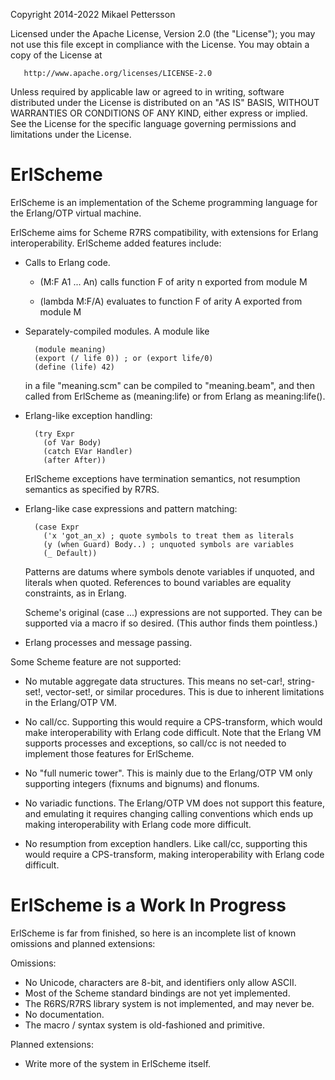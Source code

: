    Copyright 2014-2022 Mikael Pettersson

   Licensed under the Apache License, Version 2.0 (the "License");
   you may not use this file except in compliance with the License.
   You may obtain a copy of the License at

       http://www.apache.org/licenses/LICENSE-2.0

   Unless required by applicable law or agreed to in writing, software
   distributed under the License is distributed on an "AS IS" BASIS,
   WITHOUT WARRANTIES OR CONDITIONS OF ANY KIND, either express or implied.
   See the License for the specific language governing permissions and
   limitations under the License.

ErlScheme
=========

ErlScheme is an implementation of the Scheme programming language for the
Erlang/OTP virtual machine.

ErlScheme aims for Scheme R7RS compatibility, with extensions for Erlang
interoperability.  ErlScheme added features include:

- Calls to Erlang code.

  * (M:F A1 ... An) calls function F of arity n exported from module M

  * (lambda M:F/A) evaluates to function F of arity A exported from module M

- Separately-compiled modules.  A module like

        (module meaning)
        (export (/ life 0)) ; or (export life/0)
        (define (life) 42)

    in a file "meaning.scm" can be compiled to "meaning.beam", and then called
    from ErlScheme as (meaning:life) or from Erlang as meaning:life().

- Erlang-like exception handling:

        (try Expr
          (of Var Body)
          (catch EVar Handler)
          (after After))

    ErlScheme exceptions have termination semantics, not resumption semantics
    as specified by R7RS.

- Erlang-like case expressions and pattern matching:

        (case Expr
          ('x 'got_an_x) ; quote symbols to treat them as literals
          (y (when Guard) Body..) ; unquoted symbols are variables
          (_ Default))

    Patterns are datums where symbols denote variables if unquoted, and literals
    when quoted. References to bound variables are equality constraints, as in
    Erlang.

    Scheme's original (case ...) expressions are not supported. They can be
    supported via a macro if so desired. (This author finds them pointless.)

- Erlang processes and message passing.

Some Scheme feature are not supported:

- No mutable aggregate data structures.  This means no set-car!, string-set!,
  vector-set!, or similar procedures.  This is due to inherent limitations
  in the Erlang/OTP VM.

- No call/cc.  Supporting this would require a CPS-transform, which would
  make interoperability with Erlang code difficult.  Note that the Erlang
  VM supports processes and exceptions, so call/cc is not needed to implement
  those features for ErlScheme.

- No "full numeric tower".  This is mainly due to the Erlang/OTP VM only
  supporting integers (fixnums and bignums) and flonums.

- No variadic functions.  The Erlang/OTP VM does not support this feature,
  and emulating it requires changing calling conventions which ends up making
  interoperability with Erlang code more difficult.

- No resumption from exception handlers.  Like call/cc, supporting this would
  require a CPS-transform, making interoperability with Erlang code difficult.

ErlScheme is a Work In Progress
===============================

ErlScheme is far from finished, so here is an incomplete list of known
omissions and planned extensions:

Omissions:
- No Unicode, characters are 8-bit, and identifiers only allow ASCII.
- Most of the Scheme standard bindings are not yet implemented.
- The R6RS/R7RS library system is not implemented, and may never be.
- No documentation.
- The macro / syntax system is old-fashioned and primitive.

Planned extensions:
- Write more of the system in ErlScheme itself.
